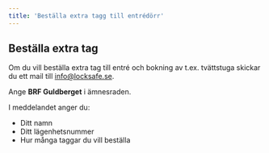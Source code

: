 ```yaml
---
title: 'Beställa extra tagg till entrédörr'
---
```

## Beställa extra tag
Om du vill beställa extra tag till entré och bokning av t.ex. tvättstuga skickar du ett mail till [info@locksafe.se](mailto:info@locksafe.se).

Ange **BRF Guldberget** i ämnesraden.

I meddelandet anger du:
* Ditt namn
* Ditt lägenhetsnummer
* Hur många taggar du vill beställa